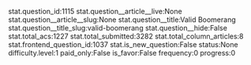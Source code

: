 stat.question_id:1115
stat.question__article__live:None
stat.question__article__slug:None
stat.question__title:Valid Boomerang
stat.question__title_slug:valid-boomerang
stat.question__hide:False
stat.total_acs:1227
stat.total_submitted:3282
stat.total_column_articles:8
stat.frontend_question_id:1037
stat.is_new_question:False
status:None
difficulty.level:1
paid_only:False
is_favor:False
frequency:0
progress:0
